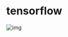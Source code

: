 # tensorflow
![img](https://im2.book.com.tw/image/getImage?i=https://www.books.com.tw/img/001/076/17/0010761759.jpg&v=59893e71&w=1146&h=600)
